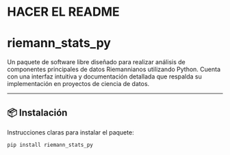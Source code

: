 # HACER EL README
# riemann_stats_py

Un paquete de software libre diseñado para realizar análisis de componentes principales de datos Riemannianos utilizando Python. Cuenta con una interfaz intuitiva y documentación detallada que respalda su implementación en proyectos de ciencia de datos.

---

## 📦 Instalación

Instrucciones claras para instalar el paquete:

```bash
pip install riemann_stats_py

